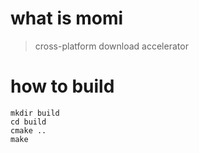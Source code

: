 # what is momi
> cross-platform download accelerator

# how to build
```
mkdir build
cd build
cmake ..
make
```